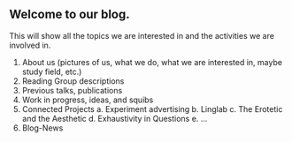 ## Welcome to our blog. 

This will show all the topics we are interested in and the activities we are involved in. 

1.	About us (pictures of us, what we do, what we are interested in, maybe study field, etc.) 
2.	Reading Group descriptions
3.	Previous talks, publications
4.	Work in progress, ideas, and squibs
5.	Connected Projects 
a.	Experiment advertising
b.	Linglab
c.	The Erotetic and the Aesthetic
d.	Exhaustivity in Questions
e.	…
6.	Blog-News



